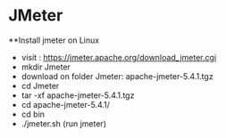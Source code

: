 # JMeter
**Install  jmeter on Linux  

- visit : https://jmeter.apache.org/download_jmeter.cgi
- mkdir Jmeter
- download on folder Jmeter:  apache-jmeter-5.4.1.tgz
- cd Jmeter
- tar -xf apache-jmeter-5.4.1.tgz
- cd apache-jmeter-5.4.1/
- cd bin
- ./jmeter.sh (run jmeter)
